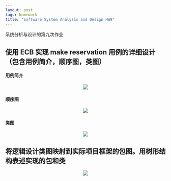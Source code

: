 ```yaml
---
layout: post
tags: homework
title: "Software System Analysis and Design HW9"
---
```

系统分析与设计的第九次作业.

## 使用 ECB 实现 make reservation 用例的详细设计（包含用例简介，顺序图，类图）
#### 用例简介
<center>
	<img src="https://github.com/Heimzeng/Heimzeng.github.io/blob/master/assets/img/post/ssaad_hw9/usecase.png?raw=true">
</center>

#### 顺序图
<center>
	<img src="https://github.com/Heimzeng/Heimzeng.github.io/blob/master/assets/img/post/ssaad_hw9/flow.png?raw=true">
</center>

#### 类图
<center>
	<img src="https://github.com/Heimzeng/Heimzeng.github.io/blob/master/assets/img/post/ssaad_hw9/classes.png?raw=true">
</center>

## 将逻辑设计类图映射到实际项目框架的包图。用树形结构表述实现的包和类
<center>
	<img src="https://github.com/Heimzeng/Heimzeng.github.io/blob/master/assets/img/post/ssaad_hw9/package.png?raw=true">
</center>